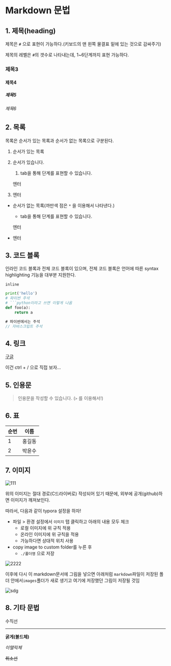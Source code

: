 # Markdown 문법

## 1. 제목(heading)

제목은 `#` 으로 표현이 가능하다.(키보드의 맨 왼쪽 물결표 밑에 있는 것으로 감싸주기)

제목의 레벨은 `#`의 갯수로 나타내는데, 1~6단계까지 표현 가능하다.

### 제목3

#### 제목4

##### 제목5

###### 제목6

## 2. 목록

목록은 순서가 있는 목록과 순서가 없는 목록으로 구분된다.

1. 순서가 있는 목록

2. 순서가 있습니다.

   1. tab을 통해 단계를 표현할 수 있습니다.

   엔터

3. 엔터

* 순서가 없는 목록(까만색 점은 `*` 을 이용해서 나타낸다.)

  * tab을 통해 단계를 표현할 수 있습니다.

  엔터

* 엔터

## 3. 코드 블록

인라인 코드 블록과 전체 코드 블록이 있으며, 전체 코드 블록은 언어에 따른  syntax highlighting 기능을 대부분 지원한다.

`inline`

```python
print('hello')
# 파이썬 주석
# ```python이라고 쓰면 이렇게 나옴
def foo(a):
    return a
```

```javascript
# 파이썬에서는 주석
// 자바스크립트 주석
```

## 4. 링크

[구글](https://google.com)

이건 ctrl + / 으로 직접 보자...

## 5. 인용문

> 인용문을 작성할 수 있습니다. (`>` 를 이용해서!)

## 6. 표

| 순번 | 이름   |
| ---- | ------ |
| 1    | 홍길동 |
| 2    | 박윤수 |

## 7. 이미지

![111](C:\Users\student\Desktop\111.png)

위의 이미지는 절대 경로(C드라이버로) 작성되어 있기 때문에, 외부에 공개(github)하면 이미지가 깨져보인다.

따라서, 다음과 같이 typora 설정을 하자!

* 파일 > 환경 설정에서 `이미지` 탭 클릭하고 아래의 내용 모두 체크
  * 로컬 이미지에 위 규칙 적용
  * 온라인 이미지에 위 규칙을 적용
  * 가능하다면 상대적 위치 사용
* copy image to custom folder를 누른 후
  * `./폴더명` 으로 저장

![2222](images/2222.JPG)



이후에 다시 이 markdown문서에 그림을 넣으면 아래처럼 `markdown`파일이 저장된 폴더 안에서`images`폴더가 새로 생기고 여기에 저장했던 그림이 저장될 것임

![sdg](images/sdg.JPG)





## 8. 기타 문법

수직선

---



**굵게(볼드체)**

*이탤릭체*

~~취소선~~


